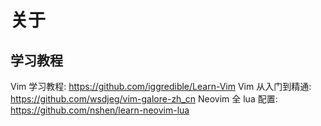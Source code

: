 # 关于

## 学习教程

Vim 学习教程: <https://github.com/iggredible/Learn-Vim>
Vim 从入门到精通: <https://github.com/wsdjeg/vim-galore-zh_cn>
Neovim 全 lua 配置: <https://github.com/nshen/learn-neovim-lua>
